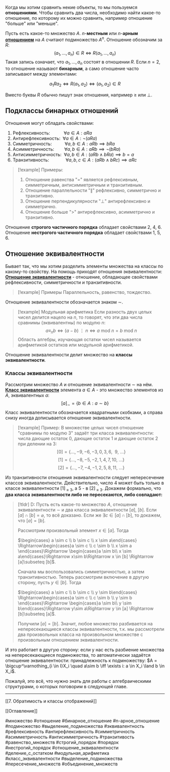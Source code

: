 Когда мы хотим сравнить некие объекты, то мы пользуемся **отношениями**. Чтобы сравнить два числа, необходимо найти какое-то отношение, по которому их можно сравнить, например отношение "больше" или "меньше". 

Пусть есть какое-то множество $A$. $n$-**местным** или $n$-**арным** <ins>**отношением**</ins> на $A$ считают подмножество $A^n$. Отношение обозначим за $R$:
$$(a_1, \dots, a_n) \in R \iff R(a_1,\dotsc, a_n)$$
Такая запись означает, что $a_1, \dotsc, a_n$ состоят в отношении $R$.
Если $n=2$, то отношение называют **бинарным**, а само отношение часто записывают между элементами:

$$a_1 Ra_2 \iff R(a_1, a_2) \iff (a_1,a_2) \in R$$

Вместо буквы $R$ обычно пишут знак отношения, например $\ge$ или $\perp$.

## Подклассы бинарных отношений
Отношения могут обладать свойствами:
1.  Рефлексивность: $\qquad\ \ \forall a \in A: aRa$
2.  Антирефлексивность: $\ \forall a \in A: \neg(aRa)$
3.  Симметричность: $\quad\quad \ \forall a, b \in A: aRb \implies bRa$
4.  Асимметричность: $\quad \ \ \ \forall a, b \in A: aRb \implies \neg(bRa)$
5.  Антисимметричность: $\ \forall a,b \in A: (aRb \land bRa) \implies b = a$
6.  Транзитивность:$\quad\quad\ \ \ \ \ \forall a, b, c \in A: (aRb \land bRc) \implies aRc$
>[!example] Примеры:
>1. Отношение равенства "$=$" является рефлексивным, симметричным, антисимметричным и транзитивным. 
>2. Отношение параллельности "$\|$" рефлексивно, симметрично и транзитивно. 
>3. Отношение перпендикулярности "$\perp$" антирефлексивно и симметрично. 
>4. Отношение больше "$>$" антирефлексивно, асимметрично и транзитивно.

Отношение **строгого частичного порядка** обладает свойствами 2, 4, 6.
Отношение **нестрогого частичного порядка** обладает свойствами 1, 5, 6.

## Отношение эквивалентности

Бывает так, что мы хотим разделить элементы множества на классы по какому-то свойству. На помощь приходят отношения эквивалентности:
<ins>**Отношение эквивалентности**</ins> - отношение, обладающее свойствами рефлексивности, симметричности и транзитивности.
>[!example] Примеры
>Параллельность, равенство, тождество.

Отношение эквивалентности обозначается знаком $\sim$.

>[!example] Модульная арифметика
>Если разность двух целых чисел делится нацело на $n$, то говорят, что эти два числа сравнимы (эквивалентны) по модулю $n$: $$a \equiv_n b \iff (a - b )\ \vdots \ n \iff a\text{ mod } n = b \text{ mod } n$$
>Область алгебры, изучающая остатки чисел называется арифметикой остатков или модульной арифметикой.

Отношение эквивалентности делит множество на **классы эквивалентности**.

### Классы эквивалентности
Рассмотрим множество $A$ и отношение эквивалентности $\sim$ на нём. <ins>**Класс эквивалентности**</ins> элемента $a\in A$ - это множество элементов из $A$, эквивалентных $a$:
$$[a]_\sim = \{b \in A: a \sim b\}$$
Класс эквивалентности обозначается квадратными скобками, а справа снизу иногда дописывается отношение эквивалентности.

>[!example] Пример:
>В множестве целых чисел отношение "сравнимы по модулю 3" задаёт три класса эквивалентности: числа дающие остаток 0, дающие остаток 1 и дающие остаток 2 при делении на 3:
>$$[0] = \{\dots,-9, -6,-3, 0, 3, 6,\ \ 9,\ \dots\}$$
>$$[1] = \{\dots,-8, -5,-2, 1, 4, 7, 10,\ \dots\}$$
>$$[2] = \{\dots,-7, -4,-1, 2, 5, 8, 11,\ \dots\}$$

Из транзитивности отношения эквивалентности следует непересечение классов эквивалентности. Действительно, число $4$ может быть только в классе эквивалентности $[1]_{\equiv3}$, а $5$ - в $[2]_{\equiv3}$. Докажем формально, что **два класса эквивалентности либо не пересекаются, либо совпадают:**
>[!tldr] D:
>Пусть есть какое-то множество $A$, отношение эквивалентности $\sim$ и два класса эквивалентности $[a],\ [b]$. 
>Если $[a]\cap[b]=\varnothing$, то всё доказано. Если же $\exists c \in [a]\cap[b]$, то докажем, что $[a] = [b]$.
>
>Рассмотрим произвольный элемент $x \in [a]$. Тогда
>
>$\begin{cases} a \sim c \\ b \sim c \\ x \sim a\end{cases} \Rightarrow\begin{cases}a \sim c \\ c \sim b \\ x \sim a \end{cases}\Rightarrow \begin{cases}a \sim b\\ x \sim a\end{cases}\Rightarrow x\sim b\Rightarrow x \in [b] \Rightarrow [a]\subseteq [b]$.
>
>Сначала мы воспользовались симметричностью, а затем транзитивностью. Теперь рассмотрим включение в другую сторону, пусть $y \in [b].$ Тогда
>
>$\begin{cases} a \sim c \\ b \sim c \\ y \sim b\end{cases} \Rightarrow\begin{cases}a \sim c \\ c \sim b \\ y \sim b \end{cases}\Rightarrow \begin{cases}a \sim b\\ y \sim b\end{cases}\Rightarrow y\sim a\Rightarrow y \in [a] \Rightarrow [b]\subseteq [a]$.
>
>Получили $[a] = [b]$. Значит, любое множество разбивается на непересекающиеся классы эквивалентности, т.к. мы рассмотрели два произвольных класса на произвольном множестве с произвольным отношением эквивалентности.

И это работает в другую сторону: если у нас есть разбиение множества на непересекающиеся подмножества, то автоматически задаётся отношение эквивалентности: принадлежность к подмножеству:
$A = \bigcup^\varnothing_{i \in I}X_i \quad a\sim b \iff \exists i: a \in X_i \land b \in X_i$.

Пожалуй, это всё, что нужно знать для работы с алгебраическими структурами, о которых поговорим в следующей главе.


---
[[7. Обратимость и классы отображений]]

[[Оглавление]]

#множество
#отношение
#бинарное_отношение
#n-арное_отношение
#подмножество 
#выделение_подмножества 
#эквивалентность
#рефлексивность #антирефлексивность #симметричность #асимметричность #антисимметричность #транзитивость
#равенство_множеств 
#строгий_порядок #порядок #нестрогий_порядок
#отношение_эквивалентности
#деление_с_остатком #модульная_арифметика
#класс_эквивалентности #выделение_подмножества #пересечение_множеств #объединение_множеств 